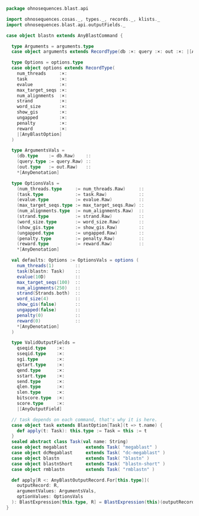
```scala
package ohnosequences.blast.api

import ohnosequences.cosas._, types._, records._, klists._
import ohnosequences.blast.api.outputFields._

case object blastn extends AnyBlastCommand {

  type Arguments = arguments.type
  case object arguments extends RecordType(db :×: query :×: out :×: |[AnyBlastOption])

  type Options = options.type
  case object options extends RecordType(
    num_threads     :×:
    task            :×:
    evalue          :×:
    max_target_seqs :×:
    num_alignments  :×:
    strand          :×:
    word_size       :×:
    show_gis        :×:
    ungapped        :×:
    penalty         :×:
    reward          :×:
    |[AnyBlastOption]
  )

  type ArgumentsVals =
    (db.type    := db.Raw)    ::
    (query.type := query.Raw) ::
    (out.type   := out.Raw)   ::
    *[AnyDenotation]

  type OptionsVals =
    (num_threads.type     := num_threads.Raw)     ::
    (task.type            := task.Raw)            ::
    (evalue.type          := evalue.Raw)          ::
    (max_target_seqs.type := max_target_seqs.Raw) ::
    (num_alignments.type  := num_alignments.Raw)  ::
    (strand.type          := strand.Raw)          ::
    (word_size.type       := word_size.Raw)       ::
    (show_gis.type        := show_gis.Raw)        ::
    (ungapped.type        := ungapped.Raw)        ::
    (penalty.type         := penalty.Raw)         ::
    (reward.type          := reward.Raw)          ::
    *[AnyDenotation]

  val defaults: Options := OptionsVals = options (
    num_threads(1)        ::
    task(blastn: Task)    ::
    evalue(10D)           ::
    max_target_seqs(100)  ::
    num_alignments(250)   ::
    strand(Strands.both)  ::
    word_size(4)          ::
    show_gis(false)       ::
    ungapped(false)       ::
    penalty(0)            ::
    reward(0)             ::
    *[AnyDenotation]
  )

  type ValidOutputFields =
    qseqid.type    :×:
    sseqid.type    :×:
    sgi.type       :×:
    qstart.type    :×:
    qend.type      :×:
    sstart.type    :×:
    send.type      :×:
    qlen.type      :×:
    slen.type      :×:
    bitscore.type  :×:
    score.type     :×:
    |[AnyOutputField]

  // task depends on each command, that's why it is here.
  case object task extends BlastOption[Task](t => t.name) {
    def apply(t: Task): this.type := Task = this := t
  }
  sealed abstract class Task(val name: String)
  case object megablast       extends Task( "megablast" )
  case object dcMegablast     extends Task( "dc-megablast" )
  case object blastn          extends Task( "blastn" )
  case object blastnShort     extends Task( "blastn-short" )
  case object rmblastn        extends Task( "rmblastn" )

  def apply[R <: AnyBlastOutputRecord.For[this.type]](
    outputRecord: R,
    argumentValues: ArgumentsVals,
    optionValues: OptionsVals
  ): BlastExpression[this.type, R] = BlastExpression(this)(outputRecord, argumentValues, optionValues)
}

```




[test/scala/CommandGeneration.scala]: ../../../../test/scala/CommandGeneration.scala.md
[test/scala/OutputParsing.scala]: ../../../../test/scala/OutputParsing.scala.md
[test/scala/OutputFieldsSpecification.scala]: ../../../../test/scala/OutputFieldsSpecification.scala.md
[main/scala/api/outputFields.scala]: ../outputFields.scala.md
[main/scala/api/options.scala]: ../options.scala.md
[main/scala/api/package.scala]: ../package.scala.md
[main/scala/api/expressions.scala]: ../expressions.scala.md
[main/scala/api/commands/blastn.scala]: blastn.scala.md
[main/scala/api/commands/blastp.scala]: blastp.scala.md
[main/scala/api/commands/tblastx.scala]: tblastx.scala.md
[main/scala/api/commands/tblastn.scala]: tblastn.scala.md
[main/scala/api/commands/blastx.scala]: blastx.scala.md
[main/scala/api/commands/makeblastdb.scala]: makeblastdb.scala.md